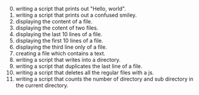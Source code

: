 0. writing a script that prints out "Hello, world".
1. writing a script that prints out a confused smiley.
2. displaying the content of a file.
3. displaying the cotent of two files.
4. displaying the last 10 lines of a file.
5. displaying the first 10 lines of a file.
6. displaying the third line only of a file.
7. creating a file which contains a text.
8. writing a script that writes into a directory.
9. writing a script that duplicates the last line of a file.
10. writing a script that deletes all the regular files with a js.
11. writing a script that counts the number of directory and sub directory in the current directory. 
